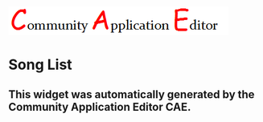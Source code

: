 ![CAE](https://github.com/GHProjectsTest/CAE-Deployment-Temp/blob/gh-pages/frontendComponent-60/img/logo.png)  

Song List
===================


This widget was automatically generated by the Community Application Editor CAE.  
---------------
